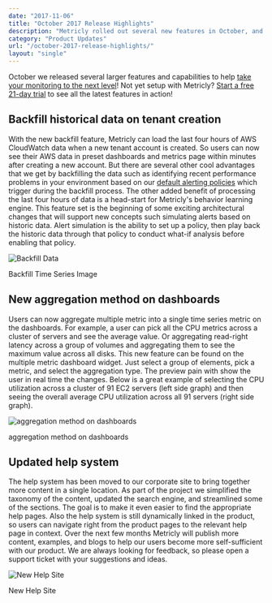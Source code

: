 ```yaml
---
date: "2017-11-06"
title: "October 2017 Release Highlights"
description: "Metricly rolled out several new features in October, and we are incredibly excited to share them with you."
category: "Product Updates"
url: "/october-2017-release-highlights/"
layout: "single"
---
```


October we released several larger features and capabilities to help [take your monitoring to the next level](/evaluate-monitoring-strategy)! Not yet setup with Metricly? [Start a free 21-day trial](/signup) to see all the latest features in action!

Backfill historical data on tenant creation
-------------------------------------------

With the new backfill feature, Metricly can load the last four hours of AWS CloudWatch data when a new tenant account is created. So users can now see their AWS data in preset dashboards and metrics page within minutes after creating a new account. But there are several other cool advantages that we get by backfilling the data such as identifying recent performance problems in your environment based on our [default alerting policies](https://docs.metricly.com/alerts-notifications/policies/default-policies/) which trigger during the backfill process. The other added benefit of processing the last four hours of data is a head-start for Metricly's behavior learning engine. This feature set is the beginning of some exciting architectural changes that will support new concepts such simulating alerts based on historic data. Alert simulation is the ability to set up a policy, then play back the historic data through that policy to conduct what-if analysis before enabling that policy.

![Backfill Data](https://s3-us-west-2.amazonaws.com/com-netuitive-app-usw2-public/wp-content/uploads/2017/11/timeSeriesImage-1024x503.png)

Backfill Time Series Image

New aggregation method on dashboards
------------------------------------

Users can now aggregate multiple metric into a single time series metric on the dashboards. For example, a user can pick all the CPU metrics across a cluster of servers and see the average value. Or aggregating read-right latency across a group of volumes and aggregating them to see the maximum value across all disks. This new feature can be found on the multiple metric dashboard widget. Just select a group of elements, pick a metric, and select the aggregation type. The preview pain with show the user in real time the changes. Below is a great example of selecting the CPU utilization across a cluster of 91 EC2 servers (left side graph) and then seeing the overall average CPU utilization across all 91 servers (right side graph).

![aggregation method on dashboards](https://s3-us-west-2.amazonaws.com/com-netuitive-app-usw2-public/wp-content/uploads/2017/10/aggWidgetsFull-1024x503.png)

aggregation method on dashboards

Updated help system
-------------------

The help system has been moved to our corporate site to bring together more content in a single location. As part of the project we simplified the taxonomy of the content, updated the search engine, and streamlined some of the sections. The goal is to make it even easier to find the appropriate help pages. Also the help system is still dynamically linked in the product, so users can navigate right from the product pages to the relevant help page in context. Over the next few months Metricly will publish more content, examples, and blogs to help our users become more self-sufficient with our product. We are always looking for feedback, so please open a support ticket with your suggestions and ideas.

![New Help Site](https://s3-us-west-2.amazonaws.com/com-netuitive-app-usw2-public/wp-content/uploads/2017/11/helpPage-1024x645.png)

New Help Site
